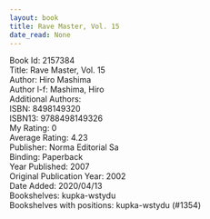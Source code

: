 ```yaml
---
layout: book
title: Rave Master, Vol. 15
date_read: None
---
```


Book Id: 2157384<br />
Title: Rave Master, Vol. 15<br />
Author: Hiro Mashima<br />
Author l-f: Mashima, Hiro<br />
Additional Authors: <br />
ISBN: 8498149320<br />
ISBN13: 9788498149326<br />
My Rating: 0<br />
Average Rating: 4.23<br />
Publisher: Norma Editorial Sa<br />
Binding: Paperback<br />
Year Published: 2007<br />
Original Publication Year: 2002<br />
Date Added: 2020/04/13<br />
Bookshelves: kupka-wstydu<br />
Bookshelves with positions: kupka-wstydu (#1354)<br />

